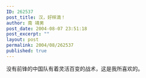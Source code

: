 ```yaml
---
ID: 262537
post_title: 汉，好样滴！
author: 南 靖男
post_date: 2004-08-07 23:51:18
post_excerpt: ""
layout: post
permalink: 2004/08/262537
published: true
---
```

没有前锋的中国队有着灵活百变的战术，这是我所喜欢的。